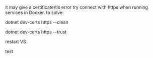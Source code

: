 it may give a certificate/tls error try connect with https when running services in Docker. 
to solve:

dotnet dev-certs https --clean

dotnet dev-certs https --trust

restart VS

test
